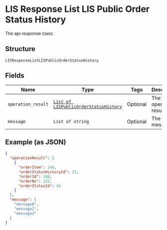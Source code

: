 
# LIS Response List LIS Public Order Status History

The api response class.

## Structure

`LISResponseListLISPublicOrderStatusHistory`

## Fields

| Name | Type | Tags | Description |
|  --- | --- | --- | --- |
| `operation_result` | [`List of LISPublicOrderStatusHistory`](../../doc/models/lis-public-order-status-history.md) | Optional | The operation result. |
| `message` | `List of string` | Optional | The message. |

## Example (as JSON)

```json
{
  "operationResult": [
    {
      "orderItem": 148,
      "orderStatusHistoryId": 32,
      "orderId": 188,
      "orderNo": 122,
      "orderStatusId": 44
    }
  ],
  "message": [
    "message0",
    "message1",
    "message2"
  ]
}
```

